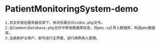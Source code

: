# PatientMonitoringSystem-demo
    1.将文件放在服务器目录下，用浏览器访问index.php文件。
    2.在Common\Database.php文件中修改数据库信息。将pms.sql导入数据库，构造pms数据库。
    3.注册新护士用户，即可进行主界面，进行病例病人管理。